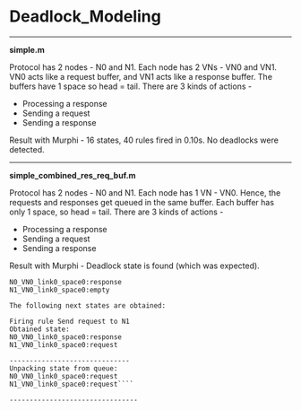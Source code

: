 # Deadlock_Modeling

--------------------------------
**simple.m**

Protocol has 2 nodes - N0 and N1.
Each node has 2 VNs - VN0 and VN1. VN0 acts like a request buffer, and VN1 acts like a response buffer.
The buffers have 1 space so head = tail.
There are 3 kinds of actions - 
- Processing a response
- Sending a request
- Sending a response

Result with Murphi - 16 states, 40 rules fired in 0.10s. No deadlocks were detected. 

--------------------------------
**simple_combined_res_req_buf.m**

Protocol has 2 nodes - N0 and N1.
Each node has 1 VN - VN0. Hence, the requests and responses get queued in the same buffer. 
Each buffer has only 1 space, so head = tail.
There are 3 kinds of actions - 
- Processing a response
- Sending a request
- Sending a response

Result with Murphi - Deadlock state is found (which was expected).

````Unpacking state from queue:
N0_VN0_link0_space0:response
N1_VN0_link0_space0:empty

The following next states are obtained:

Firing rule Send request to N1
Obtained state:
N0_VN0_link0_space0:response
N1_VN0_link0_space0:request

------------------------------
Unpacking state from queue:
N0_VN0_link0_space0:request
N1_VN0_link0_space0:request````

--------------------------------